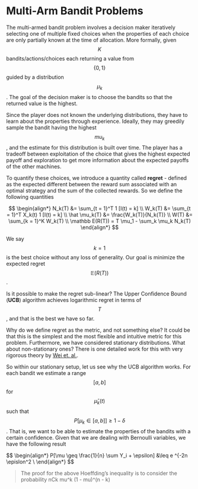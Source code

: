 # Multi-Arm Bandit Problems

The multi-armed bandit problem involves a decision maker iteratively selecting one of multiple fixed choices when the properties of each choice are only partially known at the time of allocation. More formally, given $$K$$ bandits/actions/choices each returning a value from $$\{0, 1\}$$ guided by a distribution $$\mu_k$$. The goal of the decision maker is to choose the bandits so that the returned value is the highest.

Since the player does not known the underlying distributions, they have to learn about the properties through experience. Ideally, they may greedily sample the bandit having the highest $$mu_k$$, and the estimate for this distribution is built over time. The player has a tradeoff between exploitation of the choice that gives the highest expected payoff and exploration to get more information about the expected payoffs of the other machines. 

To quantify these choices, we introduce a quantity called **regret** - defined as the expected different between the reward sum associated with an optimal strategy and the sum of the collected rewards. So we define the following quantities

$$
    \begin{align*}
    N_k(T) &= \sum_{t = 1}^T 1 [I(t) = k] \\
    W_k(T) &= \sum_{t = 1}^T X_k(t) 1 [I(t) = k] \\
    \hat \mu_k(T) &= \frac{W_k(T)}{N_k(T)} \\
    W(T) &= \sum_{k = 1}^K W_k(T) \\
    \mathbb E(R(T)) = T \mu_1 - \sum_k \mu_k N_k(T)
    \end{align*}
$$

We say $$k = 1$$ is the best choice without any loss of generality. Our goal is minimize the expected regret $$\mathbb E(R(T))$$. 

Is it possible to make the regret sub-linear? The Upper Confidence Bound (**UCB**) algorithm achieves logarithmic regret in terms of $$T$$, and that is the best we have so far. 

Why do we define regret as the metric, and not something else?  It could be that this is the simplest and the most flexible and intuitive metric for this problem. Furthermore, we have considered stationary distributions. What about non-stationary ones? There is one detailed work for this with very rigorous theory by [Wei et. al.](https://arxiv.org/pdf/2101.08980).

So within our stationary setup, let us see why the UCB algorithm works. For each bandit we estimate a range $$[a, b]$$ for $$\hat \mu_k(t)$$ such that $$P[\mu_k \in [a, b]] \geq 1 - \delta$$. That is, we want to be able to estimate the properties of the bandits with a certain confidence. Given that we are dealing with Bernoulli variables, we have the following result

$$
    \begin{align*}
        P[\mu \geq \frac{1}{n} \sum Y_i + \epsilon] &\leq e ^{-2n \epislon^2 \\
    \end{align*}
$$

> The proof for the above Hoeffding’s inequality is to consider the probability nCk mu^k (1 - mu)^(n - k)

